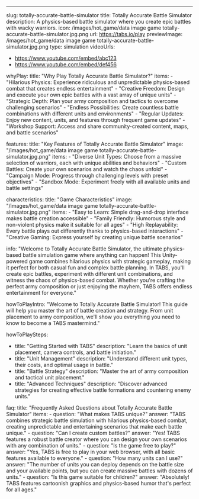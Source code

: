 ---
slug: totally-accurate-battle-simulator
title: Totally Accurate Battle Simulator
description: A physics-based battle simulator where you create epic battles with wacky warriors.
icon: /images/hot_game/data image game totally-accurate-battle-simulator.jpg.png
url: https://tabs.io/play
previewImage: /images/hot_game/data image game totally-accurate-battle-simulator.jpg.png
type: simulation
videoUrls:
  - https://www.youtube.com/embed/abc123
  - https://www.youtube.com/embed/def456

whyPlay:
  title: "Why Play Totally Accurate Battle Simulator?"
  items:
    - "Hilarious Physics: Experience ridiculous and unpredictable physics-based combat that creates endless entertainment"
    - "Creative Freedom: Design and execute your own epic battles with a vast array of unique units"
    - "Strategic Depth: Plan your army composition and tactics to overcome challenging scenarios"
    - "Endless Possibilities: Create countless battle combinations with different units and environments"
    - "Regular Updates: Enjoy new content, units, and features through frequent game updates"
    - "Workshop Support: Access and share community-created content, maps, and battle scenarios"

features:
  title: "Key Features of Totally Accurate Battle Simulator"
  image: "/images/hot_game/data image game totally-accurate-battle-simulator.jpg.png"
  items:
    - "Diverse Unit Types: Choose from a massive selection of warriors, each with unique abilities and behaviors"
    - "Custom Battles: Create your own scenarios and watch the chaos unfold"
    - "Campaign Mode: Progress through challenging levels with preset objectives"
    - "Sandbox Mode: Experiment freely with all available units and battle settings"

characteristics:
  title: "Game Characteristics"
  image: "/images/hot_game/data image game totally-accurate-battle-simulator.jpg.png"
  items:
    - "Easy to Learn: Simple drag-and-drop interface makes battle creation accessible"
    - "Family Friendly: Humorous style and non-violent physics make it suitable for all ages"
    - "High Replayability: Every battle plays out differently thanks to physics-based interactions"
    - "Creative Gaming: Express yourself by creating unique battle scenarios"

info: "Welcome to Totally Accurate Battle Simulator, the ultimate physics-based battle simulation game where anything can happen! This Unity-powered game combines hilarious physics with strategic gameplay, making it perfect for both casual fun and complex battle planning. In TABS, you'll create epic battles, experiment with different unit combinations, and witness the chaos of physics-based combat. Whether you're crafting the perfect army composition or just enjoying the mayhem, TABS offers endless entertainment for everyone."

howToPlayIntro: "Welcome to Totally Accurate Battle Simulator! This guide will help you master the art of battle creation and strategy. From unit placement to army composition, we'll show you everything you need to know to become a TABS mastermind."

howToPlaySteps:
  - title: "Getting Started with TABS"
    description: "Learn the basics of unit placement, camera controls, and battle initiation."
  - title: "Unit Management"
    description: "Understand different unit types, their costs, and optimal usage in battle."
  - title: "Battle Strategy"
    description: "Master the art of army composition and tactical unit placement."
  - title: "Advanced Techniques"
    description: "Discover advanced strategies for creating effective battle formations and countering enemy units."

faq:
  title: "Frequently Asked Questions about Totally Accurate Battle Simulator"
  items:
    - question: "What makes TABS unique?"
      answer: "TABS combines strategic battle simulation with hilarious physics-based combat, creating unpredictable and entertaining scenarios that make each battle unique."
    - question: "Can I create custom battles?"
      answer: "Yes! TABS features a robust battle creator where you can design your own scenarios with any combination of units."
    - question: "Is the game free to play?"
      answer: "Yes, TABS is free to play in your web browser, with all basic features available to everyone."
    - question: "How many units can I use?"
      answer: "The number of units you can deploy depends on the battle size and your available points, but you can create massive battles with dozens of units."
    - question: "Is this game suitable for children?"
      answer: "Absolutely! TABS features cartoonish graphics and physics-based humor that's perfect for all ages." 
